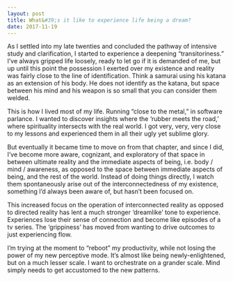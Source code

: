 ```yaml
---
layout: post
title: What&#39;s it like to experience life being a dream?
date: 2017-11-19
---
```


<p>As I settled into my late twenties and concluded the pathway of intensive study and clarification, I started to experience a deepening “transitoriness.” I’ve always gripped life loosely, ready to let go if it is demanded of me, but up until this point the possession I exerted over my existence and reality was fairly close to the line of identification. Think a samurai using his katana as an extension of his body. He does not identify as the katana, but space between his mind and his weapon is so small that you can consider them welded.</p><p>This is how I lived most of my life. Running “close to the metal,” in software parlance. I wanted to discover insights where the ‘rubber meets the road,’ where spirituality intersects with the real world. I got very, very, very close to my lessons and experienced them in all their ugly yet sublime glory.</p><p>But eventually it became time to move on from that chapter, and since I did, I’ve become more aware, cognizant, and exploratory of that space in between ultimate reality and the immediate aspects of being, i.e. body / mind / awareness, as opposed to the space between immediate aspects of being, and the rest of the world. Instead of doing things directly, I watch them spontaneously arise out of the interconnectedness of my existence, something I’d always been aware of, but hasn’t been focused on.</p><p>This increased focus on the operation of interconnected reality as opposed to directed reality has lent a much stronger ‘dreamlike’ tone to experience. Experiences lose their sense of connection and become like episodes of a tv series. The ‘grippiness’ has moved from wanting to drive outcomes to just experiencing flow.</p><p>I’m trying at the moment to “reboot” my productivity, while not losing the power of my new perceptive mode. It’s almost like being newly-enlightened, but on a much lesser scale. I want to orchestrate on a grander scale. Mind simply needs to get accustomed to the new patterns.</p>
